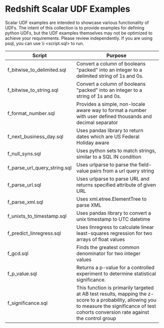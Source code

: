 # Redshift Scalar UDF Examples
Scalar UDF examples are intended to showcase various functionality of UDFs. The intent of this collection is to provide examples for defining python UDFs, but the UDF examples themselves may not be optimized to achieve your requirements. Please review independently.
If you are using psql, you can use \i &lt;script.sql&gt; to run.

| Script | Purpose |
| ------------- | ------------- |
| f_bitwise_to_delimited.sql | Convert a column of booleans "packed" into an integer to a delimited string of 1s and 0s. |
| f_bitwise_to_string.sql | Convert a column of booleans "packed" into an integer to a string of 1s and 0s. |
| f\_format\_number.sql | Provides a simple, non-locale aware way to format a number with user defined  thousands and decimal separator |
| f\_next\_business\_day.sql | Uses pandas library to return dates which are US Federal Holiday aware |
| f\_null\_syns.sql | Uses python sets to match strings, similar to a SQL IN condition |
| f\_parse\_url\_query\_string.sql | Uses urlparse to parse the field-value pairs from a url query string |
| f\_parse\_url.sql | Uses urlparse to parse URL and returns specified attribute of given URL |
| f\_parse\_xml.sql | Uses xml.etree.ElementTree to parse XML |
| f\_unixts\_to\_timestamp.sql | Uses pandas library to convert a unix timestamp to UTC datetime |
| f\_predict\_linregress.sql | Uses linregress to calculate linear least-squares regression for two arrays of float values |
| f\_gcd.sql | Finds the greatest common denominator for two integer values |
| f\_p\_value.sql | Returns a p-value for a controlled experiment to determine statistical significance. |
| f\_significance.sql | This function is primarily targeted at AB test results, mapping the z-score to a probability, allowing you to measure the significance of test cohorts conversion rate against the control group |
